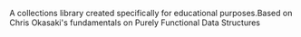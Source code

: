 A collections library created specifically for educational purposes.Based on Chris Okasaki's fundamentals on Purely Functional Data Structures
